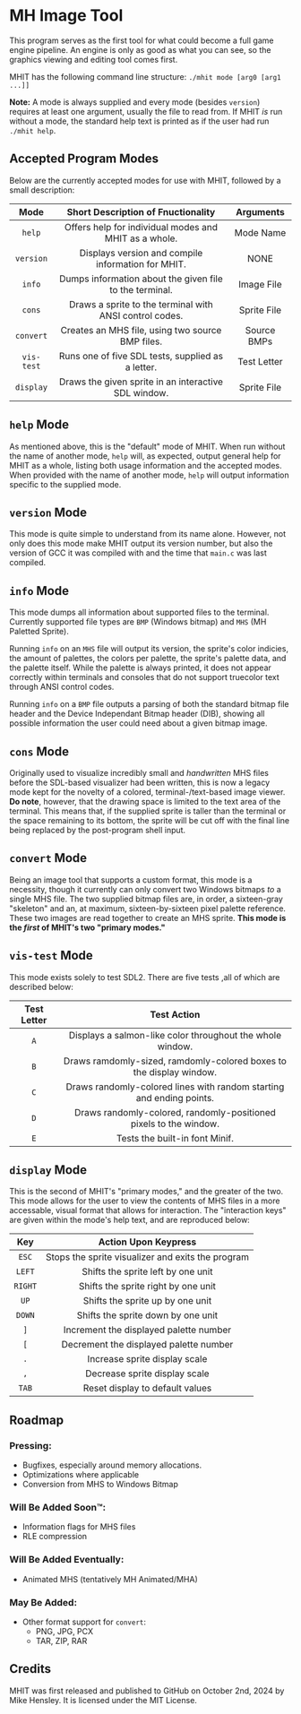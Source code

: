 # MH Image Tool

This program serves as the first tool for what could become a full game engine
pipeline. An engine is only as good as what you can see, so the graphics viewing
and editing tool comes first.

MHIT has the following command line structure: `./mhit mode [arg0 [arg1 ...]]`

**Note:** A mode is always supplied and every mode (besides `version`) requires
at least one argument, usually the file to read from. If MHIT *is* run without a
mode, the standard help text is printed as if the user had run `./mhit help`.

## Accepted Program Modes

Below are the currently accepted modes for use with MHIT, followed by a small
description:

|  Mode  |         Short Description of Fnuctionality            |  Arguments  |
|:------:|:-----------------------------------------------------:|:-----------:|
| `help` | Offers help for individual modes and MHIT as a whole. |  Mode Name  |
| `version` | Displays version and compile information for MHIT. |    NONE     |
| `info` | Dumps information about the given file to the terminal. | Image File|
| `cons` | Draws a sprite to the terminal with ANSI control codes. |Sprite File|
| `convert` |  Creates an MHS file, using two source BMP files.  | Source BMPs |
| `vis-test` | Runs one of five SDL tests, supplied as a letter. | Test Letter |
| `display` | Draws the given sprite in an interactive SDL window.| Sprite File|

## `help` Mode

As mentioned above, this is the "default" mode of MHIT. When run without the
name of another mode, `help` will, as expected, output general help for MHIT as
a whole, listing both usage information and the accepted modes. When provided
with the name of another mode, `help` will output information specific to the
supplied mode.

## `version` Mode

This mode is quite simple to understand from its name alone. However, not only
does this mode make MHIT output its version number, but also the version of GCC
it was compiled with and the time that `main.c` was last compiled.

## `info` Mode

This mode dumps all information about supported files to the terminal. Currently
supported file types are `BMP` (Windows bitmap) and `MHS` (MH Paletted Sprite).

Running `info` on an `MHS` file will output its version, the sprite's color
indicies, the amount of palettes, the colors per palette, the sprite's palette
data, and the palette itself. While the palette is always printed, it does not
appear correctly within terminals and consoles that do not support truecolor
text through ANSI control codes.

Running `info` on a `BMP` file outputs a parsing of both the standard bitmap
file header and the Device Independant Bitmap header (DIB), showing all possible
information the user could need about a given bitmap image.

## `cons` Mode

Originally used to visualize incredibly small and *handwritten* MHS files
before the SDL-based visualizer had been written, this is now a legacy mode
kept for the novelty of a colored, terminal-/text-based image viewer. **Do
note**, however, that the drawing space is limited to the text area of the
terminal. This means that, if the supplied sprite is taller than the terminal or
the space remaining to its bottom, the sprite will be cut off with the final
line being replaced by the post-program shell input.

## `convert` Mode

Being an image tool that supports a custom format, this mode is a necessity,
though it currently can only convert two Windows bitmaps *to* a single MHS file.
The two supplied bitmap files are, in order, a sixteen-gray "skeleton" and an,
at maximum, sixteen-by-sixteen pixel palette reference. These two images are
read together to create an MHS sprite. **This mode is the *first* of MHIT's two
"primary modes."**

## `vis-test` Mode

This mode exists solely to test SDL2. There are five tests ,all of which are
described below:

| Test Letter |                            Test Action                         |
|:---------:|:----------------------------------------------------------------:|
|   `A`   |      Displays a salmon-like color throughout the whole window.     |
|   `B`   | Draws ramdomly-sized, ramdomly-colored boxes to the display window.|
|   `C`   |Draws randomly-colored lines with random starting and ending points.|
|   `D`   | Draws randomly-colored, randomly-positioned pixels to the window.  |
|   `E`   |                   Tests the built-in font Minif.                   |

## `display` Mode

This is the second of MHIT's "primary modes," and the greater of the two. This
mode allows for the user to view the contents of MHS files in a more accessable,
visual format that allows for interaction. The "interaction keys" are given
within the mode's help text, and are reproduced below:

|   Key   |                Action Upon Keypress               |
|:-------:|:-------------------------------------------------:|
|  `ESC`  | Stops the sprite visualizer and exits the program |
|  `LEFT` |         Shifts the sprite left by one unit        |
| `RIGHT` |        Shifts the sprite right by one unit        |
|   `UP`  |          Shifts the sprite up by one unit         |
|  `DOWN` |         Shifts the sprite down by one unit        |
|   `]`   |      Increment the displayed palette number       |
|   `[`   |      Decrement the displayed palette number       |
|   `.`   |           Increase sprite display scale           |
|   `,`   |           Decrease sprite display scale           |
|  `TAB`  |          Reset display to default values          |

## Roadmap

### Pressing:

- Bugfixes, especially around memory allocations.
- Optimizations where applicable
- Conversion from MHS to Windows Bitmap

### Will Be Added Soon™:

- Information flags for MHS files
- RLE compression

### Will Be Added Eventually:

- Animated MHS (tentatively MH Animated/MHA)

### May Be Added:

- Other format support for `convert`:
  - PNG, JPG, PCX
  - TAR, ZIP, RAR

## Credits

MHIT was first released and published to GitHub on October 2nd, 2024 by Mike
Hensley. It is licensed under the MIT License.
